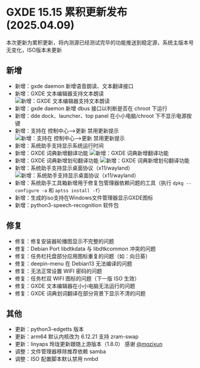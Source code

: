 # GXDE 15.15 累积更新发布 (2025.04.09)

本次更新为累积更新，将内测源已经测试完毕的功能推送到稳定源，系统主版本号无变化，ISO版本未更新  

## 新增

- 新增：gxde daemon 新增语音朗读、文本翻译接口
- 新增：GXDE 文本编辑器支持文本朗读
  ![新增：GXDE 文本编辑器支持文本朗读](/news/15.15-2025.04.09/editor-speaker.png)
- 新增：gxde daemon 新增 dbus 接口以判断是否在 chroot 下运行
- 新增：dde dock、launcher、top panel 在小小电脑/chroot 下不显示电源按键
- 新增：支持在 控制中心-->更新 禁用更新提示
  ![新增：支持在 控制中心-->更新 禁用更新提示](/news/15.15-2025.04.09/dde-control-center.png)
- 新增：系统助手支持显示系统运行时间
- 新增：GXDE 词典新增翻译功能
  ![新增：GXDE 词典新增翻译功能](/news/15.15-2025.04.09/gxde-dict-translate.png)
- 新增：GXDE 词典新增划句翻译功能
  ![新增：GXDE 词典新增划句翻译功能](/news/15.15-2025.04.09/gxde-dict-sentence.png)
- 新增：系统助手支持显示桌面协议（x11/wayland）
  ![新增：系统助手支持显示桌面协议（x11/wayland）](/news/15.15-2025.04.09/sysbro.png)
- 新增：系统助手工具箱新增用于修复包管理器依赖问题的工具（执行 `dpkg --configure -a` 和 `aptss install -f`）
- 新增：生成的iso支持在Windows文件管理器显示GXDE图标
- 新增：python3-speech-recognition 软件包

## 修复

- 修复：修复安装器轮播图显示不完整的问题
- 修复：Debian Port libdtkdata 与 libdtkcommon 冲突的问题
- 修复：任务栏托盘部分应用图标重复的问题（如：向日葵）
- 修复：deepin-menu 在 Debian13 无法编译的问题
- 修复：无法正常设置 WIFI 密码的问题
- 修复：任务栏双 WIFI 图标的问题（下一版 ISO 生效）
- 修复：GXDE 文本编辑器在小小电脑无法运行的问题
- 修复：GXDE 词典划词翻译在部分背景下显示不清的问题

## 其他
- 更新：python3-edgetts 版本
- 更新：arm64 默认内核改为 6.12.21 支持 zram-swap
- 更新：linyaps 玲珑更新跟随上游版本（1.8.0） 感谢 [@mozixun](https://bbs.deepin.org.cn/user/277159)
- 调整：文件管理器移除推荐依赖 samba
- 调整：ISO 配置脚本默认禁用 nmbd
